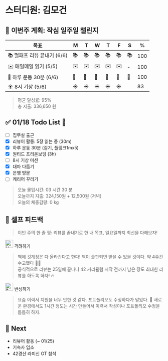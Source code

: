 # 스터디원: 김모건

## 🚀 이번주 계획: 작심 일주일 챌린지

| 목표                        | M   | T   | W   | T   | F   | S   | %   |
| --------------------------- | --- | --- | --- | --- | --- | --- | --- |
| 📚 멀패프 리뷰 끝내기 (6/6) | 📚  | 📚  | 📚  | 📚  | 📚  | 📚  | 100 |
| ✉️ 매일메일 읽기 (5/5)      | ✉️  | ✉️  | ✉️  | ✉️  | ✉️  | -   | 100 |
| 💪 하루 운동 30분 (6/6)     | 💪  | 💪  | 💪  | 💪  | 💪  | 💪  | 100 |
| ☀️ 8시 기상 (5/6)           | ☀️  | ☀️  | ☀️  | ☀️  | ☀️  |     | 83  |

> 평균 달성률: 95% <br>
> 총 지출: 336,650 원 <br>

## ✅ 01/18 Todo List 🌅

- [ ] 집무실 출근
- [x] 리뷰어 활동: 5장 읽는 중 (30m)
- [x] 하루 운동 30분 (걷기, 플랭크1mx5)
- [x] 원티드 프리온보딩 (3h)
- [ ] 8시 기상 미션
- [x] 대파 다듬기
- [x] 은행 방문
- [ ] 케리어 꾸리기

> 오늘 몰입시간: 03 시간 30 분<br>
> 오늘까지 지출: 324,150원 + 12,500원 (저녁)<br>
> 오늘의 체중감량: 0 kg

## 🎉 셀프 피드백

> 이번 주의 한 줄 평: 리뷰를 끝내기로 한 내 목표, 일요일까지 최선을 다해보자! <br>

<img src="https://raw.githubusercontent.com/Tarikul-Islam-Anik/Animated-Fluent-Emojis/master/Emojis/Smilies/Hugging%20Face.png" alt="Hugging Face" width="25" height="25"> 격려하기</img>

> 책에 깃계정은 다 올라간다고 한다! 책이 출판되면 받을 수 있을 것이다. 약 4주간 수고했다 👏👏<br>
> 공식적으로 리뷰는 25일에 끝나니 42 커리큘럼 시작 전까지 남은 장도 최대한 리뷰를 하도록 하자! 🔥 <br>

<img src="https://raw.githubusercontent.com/Tarikul-Islam-Anik/Animated-Fluent-Emojis/master/Emojis/Smilies/Face%20with%20Monocle.png" alt="Face with Monocle" width="25" height="25"> 반성하기</img>

> 요즘 이력서 지원을 너무 안한 것 같다. 포트폴리오도 수정하다가 말았다. 🤔
> 새로운 환경에서도 1시간 정도는 시간 만들어서 이력서 작성이나 포트폴리오 수정을 틈틈히 하자. <br>

## 🌱 Next

- 리뷰어 활동 (~ 01/25)
- 기숙사 입소
- 42경산 라피신 OT 참석
